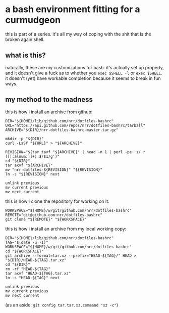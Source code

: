 # a bash environment fitting for a curmudgeon

this is part of a series. it's all my way of coping with the shit that is the broken again shell.

## what is this?

naturally, these are my customizations for bash. it's actually set up properly, and it doesn't give a fuck as to whether you `exec $SHELL -l` or `exec $SHELL`. it doesn't (yet) have workable completion because it seems to break in fun ways.

## my method to the madness

this is how i install an archive from github:

    DIR="${HOME}/lib/github.com/nrr/dotfiles-bashrc"
	URL="https://api.github.com/repos/nrr/dotfiles-bashrc/tarball"
	ARCHIVE="${DIR}/nrr-dotfiles-bashrc-master.tar.gz"
	
	mkdir -p "${DIR}"
	curl -LsSf "${URL}" > "${ARCHIVE}"
	
	REVISION="$(tar tavf "${ARCHIVE}" | head -n 1 | perl -pe 's/.*([[:alnum:]]+).$/$1/g')"
	cd "${DIR}"
	tar axvf "${ARCHIVE}"
	mv "nrr-dotfiles-${REVISION}" "${REVISION}"
	ln -s "${REVISION}" next
	
	unlink previous
	mv current previous
	mv next current
	
this is how i clone the repository for working on it:

	WORKSPACE="${HOME}/w/git/github.com/nrr/dotfiles-bashrc"
	REMOTE="git@github.com:nrr/dotfiles-bashrc"
	git clone "${REMOTE}" "${WORKSPACE}"
	
this is how i install an archive from my local working copy:

	DIR="${HOME}/lib/github.com/nrr/dotfiles-bashrc"
	TAG="$(date -u -I)"
	WORKSPACE="${HOME}/w/git/github.com/nrr/dotfiles-bashrc"
	cd "${WORKSPACE}"
	git archive --format=tar.xz --prefix="HEAD-${TAG}/" HEAD > "${DIR}/HEAD-${TAG}.tar.xz"
	cd "${DIR}"
	rm -rf "HEAD-${TAG}"
	tar axvf "HEAD-${TAG}.tar.xz"
	ln -s "HEAD-${TAG}" next
	
	unlink previous
	mv current previous
	mv next current
	
(as an aside: `git config tar.tar.xz.command "xz -c"`)
